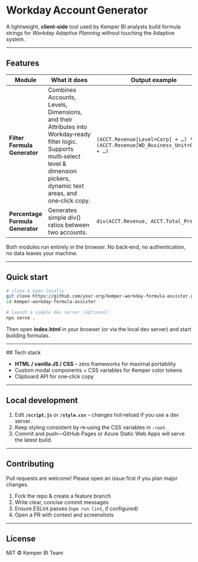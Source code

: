 # Workday Account Generator

A lightweight, **client‑side** tool used by Kemper BI analysts build formula strings for *Workday Adaptive Planning* without touching the Adaptive system.

---

## Features

| Module | What it does | Output example |
|--------|--------------|----------------|
| **Filter Formula Generator** | Combines Accounts, Levels, Dimensions, and their Attributes into Workday‑ready filter logic. Supports multi‑select level & dimension pickers, dynamic text areas, and one‑click copy. | `(ACCT.Revenue[Level=Corp] + …) * (ACCT.Revenue[WD_Business_Unit=Claims] + …)` |
| **Percentage Formula Generator** | Generates simple div() ratios between two accounts. | `div(ACCT.Revenue, ACCT.Total_Premium)` |

Both modules run entirely in the browser. No back‑end, no authentication, no data leaves your machine.

---

## Quick start

```bash
# clone & open locally
git clone https://github.com/your‑org/kemper-workday-formula-assister.git
cd kemper-workday-formula-assister

# launch a simple dev server (optional)
npx serve .
```

Then open **index.html** in your browser (or via the local dev server) and start building formulas.

---

## Tech stack

* **HTML / vanilla JS / CSS** – zero frameworks for maximal portability  
* Custom modal components + CSS variables for Kemper color tokens  
* Clipboard API for one‑click copy

---

## Local development

1. Edit **`/script.js`** or **`/style.css`** – changes hot‑reload if you use a dev server.
2. Keep styling consistent by re‑using the CSS variables in `:root`.
3. Commit and push—GitHub Pages or Azure Static Web Apps will serve the latest build.

---

## Contributing

Pull requests are welcome! Please open an issue first if you plan major changes.

1. Fork the repo & create a feature branch  
2. Write clear, concise commit messages  
3. Ensure ESLint passes (`npm run lint`, if configured)  
4. Open a PR with context and screenshots

---

## License

MIT © Kemper BI Team
